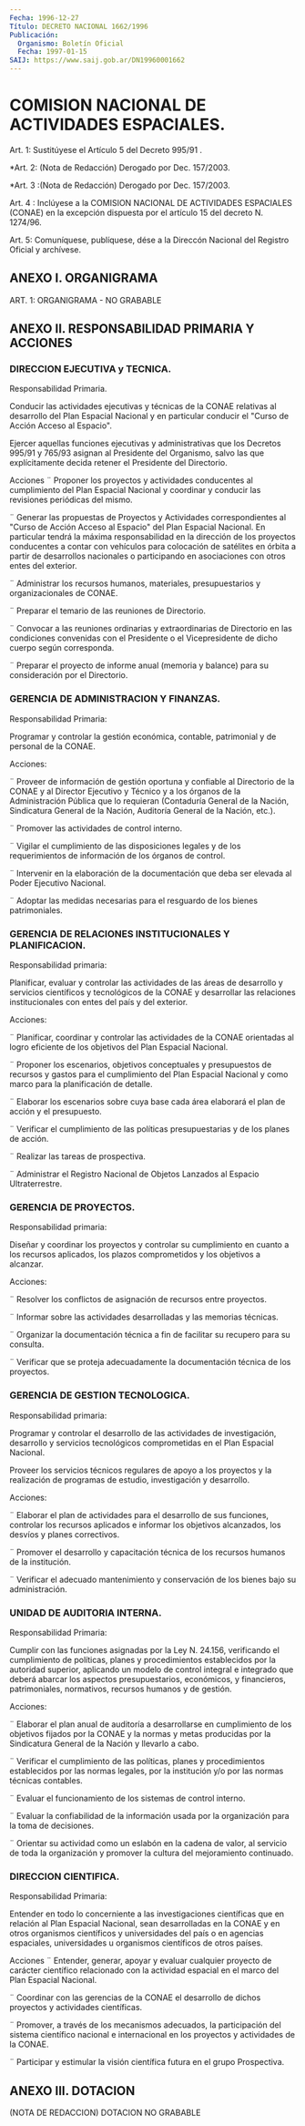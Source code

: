 ```yaml
---
Fecha: 1996-12-27
Título: DECRETO NACIONAL 1662/1996
Publicación:
  Organismo: Boletín Oficial
  Fecha: 1997-01-15
SAIJ: https://www.saij.gob.ar/DN19960001662
---
```

# COMISION NACIONAL DE ACTIVIDADES ESPACIALES.

<a id="1"></a>
Art.  1: Sustitúyese  el  Artículo  5  del  Decreto  995/91 .

<a id="2"></a>
*Art.  2: (Nota de Redacción) Derogado por Dec. 157/2003.

<a id="3"></a>
*Art. 3 :(Nota de Redacción) Derogado por Dec. 157/2003.

<a id="4"></a>
Art. 4 : Inclúyese a la COMISION NACIONAL DE ACTIVIDADES ESPACIALES (CONAE) en la excepción dispuesta por el artículo 15 del decreto N. 1274/96.

<a id="5"></a>
Art. 5: Comuníquese, publíquese, dése a la Direccón Nacional del Registro Oficial y archívese.

## ANEXO I. ORGANIGRAMA

<a id="1"></a>
ART. 1: ORGANIGRAMA - NO GRABABLE

## ANEXO II. RESPONSABILIDAD PRIMARIA Y ACCIONES

### DIRECCION EJECUTIVA y TECNICA.

<a id="1"></a>
Responsabilidad Primaria.

Conducir las actividades ejecutivas y técnicas de la CONAE relativas al desarrollo del Plan Espacial Nacional y en particular conducir el "Curso de Acción Acceso al Espacio".

Ejercer aquellas funciones ejecutivas y administrativas que los Decretos 995/91 y 765/93 asignan al Presidente del Organismo, salvo las que explícitamente decida retener el Presidente del Directorio.

Acciones ¨ Proponer los proyectos y actividades conducentes al cumplimiento del Plan Espacial Nacional y coordinar y conducir las revisiones periódicas del mismo.

¨ Generar las propuestas de Proyectos y Actividades correspondientes al "Curso de Acción Acceso al Espacio" del Plan Espacial Nacional. En particular tendrá la máxima responsabilidad en la dirección de los proyectos conducentes a contar con vehículos para colocación de satélites en órbita a partir de desarrollos nacionales o participando en asociaciones con otros entes del exterior.

¨ Administrar los recursos humanos, materiales, presupuestarios y organizacionales de CONAE.

¨ Preparar el temario de las reuniones de Directorio.

¨ Convocar a las reuniones ordinarias y extraordinarias de Directorio en las condiciones convenidas con el Presidente o el Vicepresidente de dicho cuerpo según corresponda.

¨ Preparar el proyecto de informe anual (memoria y balance) para su consideración por el Directorio.

### GERENCIA DE ADMINISTRACION Y FINANZAS.

<a id="2"></a>
Responsabilidad Primaria:

Programar y controlar la gestión económica, contable, patrimonial y de personal de la CONAE.

Acciones:

¨ Proveer de información de gestión oportuna y confiable al Directorio de la CONAE y al Director Ejecutivo y Técnico y a los órganos de la Administración Pública que lo requieran (Contaduría General de la Nación, Sindicatura General de la Nación, Auditoría General de la Nación, etc.).

¨ Promover las actividades de control interno.

¨ Vigilar el cumplimiento de las disposiciones legales y de los requerimientos de información de los órganos de control.

¨ Intervenir en la elaboración de la documentación que deba ser elevada al Poder Ejecutivo Nacional.

¨ Adoptar las medidas necesarias para el resguardo de los bienes patrimoniales.

### GERENCIA DE RELACIONES INSTITUCIONALES Y PLANIFICACION.

<a id="3"></a>
Responsabilidad primaria:

Planificar, evaluar y controlar las actividades de las áreas de desarrollo y servicios científicos y tecnológicos de la CONAE y desarrollar las relaciones institucionales con entes del país y del exterior.

Acciones:

¨ Planificar, coordinar y controlar las actividades de la CONAE orientadas al logro eficiente de los objetivos del Plan Espacial Nacional.

¨ Proponer los escenarios, objetivos conceptuales y presupuestos de recursos y gastos para el cumplimiento del Plan Espacial Nacional y como marco para la planificación de detalle.

¨ Elaborar los escenarios sobre cuya base cada área elaborará el plan de acción y el presupuesto.

¨ Verificar el cumplimiento de las políticas presupuestarias y de los planes de acción.

¨ Realizar las tareas de prospectiva.

¨ Administrar el Registro Nacional de Objetos Lanzados al Espacio Ultraterrestre.

### GERENCIA DE PROYECTOS.

<a id="4"></a>
Responsabilidad primaria:

Diseñar y coordinar los proyectos y controlar su cumplimiento en cuanto a los recursos aplicados, los plazos comprometidos y los objetivos a alcanzar.

Acciones:

¨ Resolver los conflictos de asignación de recursos entre proyectos.

¨ Informar sobre las actividades desarrolladas y las memorias técnicas.

¨ Organizar la documentación técnica a fin de facilitar su recupero para su consulta.

¨ Verificar que se proteja adecuadamente la documentación técnica de los proyectos.

### GERENCIA DE GESTION TECNOLOGICA.

<a id="5"></a>
Responsabilidad primaria:

Programar y controlar el desarrollo de las actividades de investigación, desarrollo y servicios tecnológicos comprometidas en el Plan Espacial Nacional.

Proveer los servicios técnicos regulares de apoyo a los proyectos y la realización de programas de estudio, investigación y desarrollo.

Acciones:

¨ Elaborar el plan de actividades para el desarrollo de sus funciones, controlar los recursos aplicados e informar los objetivos alcanzados, los desvíos y planes correctivos.

¨ Promover el desarrollo y capacitación técnica de los recursos humanos de la institución.

¨ Verificar el adecuado mantenimiento y conservación de los bienes bajo su administración.

### UNIDAD DE AUDITORIA INTERNA.

<a id="6"></a>
Responsabilidad Primaria:

Cumplir con las funciones asignadas por la Ley N. 24.156, verificando el cumplimiento de políticas, planes y procedimientos establecidos por la autoridad superior, aplicando un modelo de control integral e integrado que deberá abarcar los aspectos presupuestarios, económicos, y financieros, patrimoniales, normativos, recursos humanos y de gestión.

Acciones:

¨ Elaborar el plan anual de auditoría a desarrollarse en cumplimiento de los objetivos fijados por la CONAE y la normas y metas producidas por la Sindicatura General de la Nación y llevarlo a cabo.

¨ Verificar el cumplimiento de las políticas, planes y procedimientos establecidos por las normas legales, por la institución y/o por las normas técnicas contables.

¨ Evaluar el funcionamiento de los sistemas de control interno.

¨ Evaluar la confiabilidad de la información usada por la organización para la toma de decisiones.

¨ Orientar su actividad como un eslabón en la cadena de valor, al servicio de toda la organización y promover la cultura del mejoramiento continuado.

### DIRECCION CIENTIFICA.

<a id="7"></a>
Responsabilidad Primaria:

Entender en todo lo concerniente a las investigaciones científicas que en relación al Plan Espacial Nacional, sean desarrolladas en la CONAE y en otros organismos científicos y universidades del país o en agencias espaciales, universidades u organismos científicos de otros países.

Acciones ¨ Entender, generar, apoyar y evaluar cualquier proyecto de carácter científico relacionado con la actividad espacial en el marco del Plan Espacial Nacional.

¨ Coordinar con las gerencias de la CONAE el desarrollo de dichos proyectos y actividades científicas.

¨ Promover, a través de los mecanismos adecuados, la participación del sistema científico nacional e internacional en los proyectos y actividades de la CONAE.

¨ Participar y estimular la visión científica futura en el grupo Prospectiva.

## ANEXO III. DOTACION

<a id="1"></a>
(NOTA DE REDACCION) DOTACION NO GRABABLE